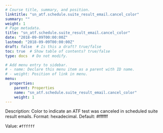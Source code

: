 ```yaml
---
# Course title, summary, and position.
linktitle: "sn_atf.schedule.suite_result_email.cancel_color"
summary: ""
weight: 1
# Page metadata.
title: "sn_atf.schedule.suite_result_email.cancel_color"
date: "2018-09-09T00:00:00Z"
lastmod: "2018-09-09T00:00:00Z"
draft: false  # Is this a draft? true/false
toc: true  # Show table of contents? true/false
type: docs  # Do not modify.

# Add menu entry to sidebar.
# - name: Declare this menu item as a parent with ID name.
# - weight: Position of link in menu.
menu:
  properties:
    parent: Properties
    name: "sn_atf.schedule.suite_result_email.cancel_color"
    weight: 1
---
```


Description: Color to indicate an ATF test was canceled in scheduled suite result emails. Format: hexadecimal. Default: #ffffff


Value: `#ffffff`